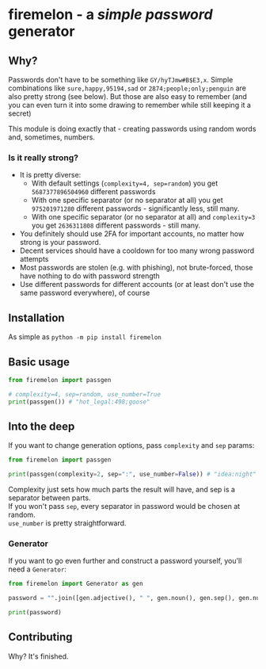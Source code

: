 # firemelon - a *simple password* generator

## Why?

Passwords don't have to be something like `GY/hyTJmw#B$E3,x`.
Simple combinations like `sure,happy,95194,sad` or `2874;people;only;penguin` are also pretty strong (see below).
But those are also easy to remember (and you can even turn it into some drawing to remember while still keeping it a secret)

This module is doing exactly that - creating passwords using random words and, sometimes, numbers.

### Is it really strong?

- It is pretty diverse:
    - With default settings (`complexity=4, sep=random`) you get `5687377896504960` different passwords
    - With one specific separator (or no separator at all) you get `975201971280` different passwords - significantly less, still many.
    - With one specific separator (or no separator at all) and `complexity=3` you get `2636311808` different passwords - still many.
- You definitely should use 2FA for important accounts, no matter how strong is your password.
- Decent services should have a cooldown for too many wrong password attempts
- Most passwords are stolen (e.g. with phishing), not brute-forced, those have nothing to do with password strength
- Use different passwords for different accounts (or at least don't use the same password everywhere), of course

## Installation

As simple as `python -m pip install firemelon`    

## Basic usage

```python
from firemelon import passgen

# complexity=4, sep=random, use_number=True
print(passgen()) # "hot_legal:498;goose"
```

## Into the deep

If you want to change generation options, pass `complexity` and `sep` params:

```python
from firemelon import passgen

print(passgen(complexity=2, sep=":", use_number=False)) # "idea:night"
```

Complexity just sets how much parts the result will have, and sep is a separator between parts.    
If you won't pass `sep`, every separator in password would be chosen at random.    
`use_number` is pretty straightforward.

### Generator

If you want to go even further and construct a password yourself, you'll need a `Generator`:    

```python
from firemelon import Generator as gen

password = "".join([gen.adjective(), " ", gen.noun(), gen.sep(), gen.number(3)]) # "pure fish,268"

print(password)
```

## Contributing

Why? It's finished. 